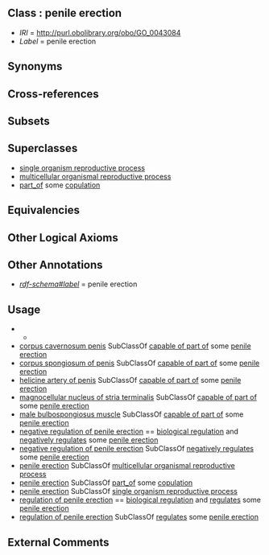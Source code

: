 
## Class : penile erection

 * *IRI* = http://purl.obolibrary.org/obo/GO_0043084
 * *Label* = penile erection

## Synonyms


## Cross-references


## Subsets


## Superclasses

 * [single organism reproductive process](../../GO/02/GO_0044702.md)
 * [multicellular organismal reproductive process](../../GO/09/GO_0048609.md)
 * [part_of](../../BFO/50/BFO_0000050.md) some [copulation](../../GO/20/GO_0007620.md)

## Equivalencies


## Other Logical Axioms


## Other Annotations

 * *[rdf-schema#label](../../el/rdf-schema#label.md)* = penile erection

## Usage

 * -
 * [corpus cavernosum penis](../../UBERON/13/UBERON_0004713.md) SubClassOf [capable of part of](../../RO/16/RO_0002216.md) some [penile erection](../../GO/84/GO_0043084.md)
 * [corpus spongiosum of penis](../../UBERON/83/UBERON_0011183.md) SubClassOf [capable of part of](../../RO/16/RO_0002216.md) some [penile erection](../../GO/84/GO_0043084.md)
 * [helicine artery of penis](../../UBERON/74/UBERON_0015174.md) SubClassOf [capable of part of](../../RO/16/RO_0002216.md) some [penile erection](../../GO/84/GO_0043084.md)
 * [magnocellular nucleus of stria terminalis](../../UBERON/27/UBERON_0007627.md) SubClassOf [capable of part of](../../RO/16/RO_0002216.md) some [penile erection](../../GO/84/GO_0043084.md)
 * [male bulbospongiosus muscle](../../UBERON/88/UBERON_0011388.md) SubClassOf [capable of part of](../../RO/16/RO_0002216.md) some [penile erection](../../GO/84/GO_0043084.md)
 * [negative regulation of penile erection](../../GO/07/GO_0060407.md) == [biological regulation](../../GO/07/GO_0065007.md) and [negatively regulates](../../RO/12/RO_0002212.md) some [penile erection](../../GO/84/GO_0043084.md)
 * [negative regulation of penile erection](../../GO/07/GO_0060407.md) SubClassOf [negatively regulates](../../RO/12/RO_0002212.md) some [penile erection](../../GO/84/GO_0043084.md)
 * [penile erection](../../GO/84/GO_0043084.md) SubClassOf [multicellular organismal reproductive process](../../GO/09/GO_0048609.md)
 * [penile erection](../../GO/84/GO_0043084.md) SubClassOf [part_of](../../BFO/50/BFO_0000050.md) some [copulation](../../GO/20/GO_0007620.md)
 * [penile erection](../../GO/84/GO_0043084.md) SubClassOf [single organism reproductive process](../../GO/02/GO_0044702.md)
 * [regulation of penile erection](../../GO/05/GO_0060405.md) == [biological regulation](../../GO/07/GO_0065007.md) and [regulates](../../RO/11/RO_0002211.md) some [penile erection](../../GO/84/GO_0043084.md)
 * [regulation of penile erection](../../GO/05/GO_0060405.md) SubClassOf [regulates](../../RO/11/RO_0002211.md) some [penile erection](../../GO/84/GO_0043084.md)

## External Comments

